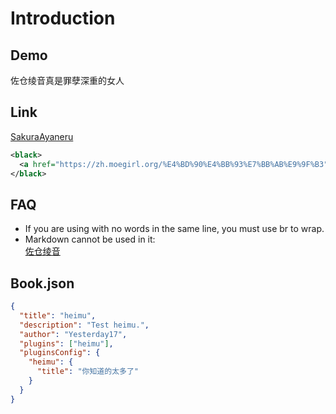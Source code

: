 # Introduction

## Demo

<black>佐仓绫音真是罪孽深重的女人</black>

## Link

<black>
  <a href="https://zh.moegirl.org/%E4%BD%90%E4%BB%93%E7%BB%AB%E9%9F%B3">SakuraAyaneru</a>
</black>

<br>

```xml
<black>
  <a href="https://zh.moegirl.org/%E4%BD%90%E4%BB%93%E7%BB%AB%E9%9F%B3">SakuraAyaneru</a>
</black>
```

## FAQ

- <black>If you are using with no words in the same line, you must use br to wrap.</black>
- <black>Markdown cannot be used in it:</black>
  <br>
  <black>[佐仓绫音](https://zh.moegirl.org/%E4%BD%90%E4%BB%93%E7%BB%AB%E9%9F%B3)</black>

## Book.json

```json
{
  "title": "heimu",
  "description": "Test heimu.",
  "author": "Yesterday17",
  "plugins": ["heimu"],
  "pluginsConfig": {
    "heimu": {
      "title": "你知道的太多了"
    }
  }
}
```
